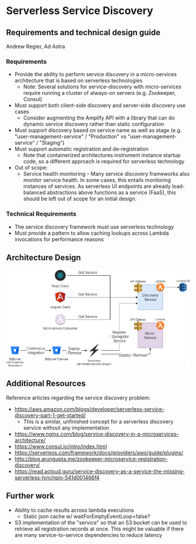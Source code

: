 # Serverless Service Discovery

## Requirements and technical design guide
Andrew Regier, Ad Astra
### Requirements
* Provide the ability to perform service discovery in a micro-services architecture that is based on serverless technologies
    * Note: Several solutions for service-discovery with micro-services require running a cluster of always-on servers (e.g. Zookeeper, Consul) 
* Must support both client-side discovery and server-side discovery use cases 
    * Consider augmenting the Amplify API with a library that can do dynamic service discovery rather than static configuration 
* Must support discovery based on service name as well as stage (e.g. "user-management-service" / "Production" vs "user-management-service" / "Staging") 
* Must support automatic registration and de-registration 
    * Note that containerized architectures instrument instance startup code, so a different approach is required for serverless technology 
* Out of scope: 
    * Service health monitoring – Many service discovery frameworks also monitor service health. In some cases, this entails monitoring instances of services. As serverless UI endpoints are already load-balanced abstractions above functions as a service (FaaS), this should be left out of scope for an initial design. 

### Technical Requirements
* The service discovery framework must use serverless technology 
* Must provide a pattern to allow caching lookups across Lambda invocations for performance reasons

## Architecture Design
![](ServiceDiscovery.png)

## Additional Resources

Reference articles regarding the service discovery problem:
* https://aws.amazon.com/blogs/developer/serverless-service-discovery-part-1-get-started/ 
    * This is a similar, unfinished concept for a serverless discovery service without any implementation 
* https://www.nginx.com/blog/service-discovery-in-a-microservices-architecture/ 
* https://www.consul.io/intro/index.html 
* https://serverless.com/framework/docs/providers/aws/guide/plugins/ 
* http://blog.arungupta.me/zookeeper-microservice-registration-discovery/ 
* https://read.acloud.guru/service-discovery-as-a-service-the-missing-serverless-lynchpin-541d001466f4  

## Further work
* Ability to cache results across lambda executions
    * Static json cache w/ waitForEmptyEventLoop=false?
* S3 implementation of the "service" so that an S3 bucket can be used to retrieve all registration records at once. This might be valuable if there are many service-to-service dependencies to reduce latency

